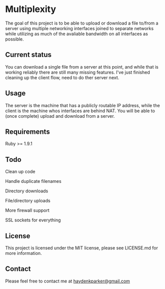 Multiplexity
===========================

The goal of this project is to be able to upload or download a file to/from a server using multiple networking interfaces joined to separate networks while utilizing as much of the avaliable bandwidth on all interfaces as possible.


Current status
--------------

You can download a single file from a server at this point, and while that is working reliably there are still many missing features.  I've just finished cleaning up the client flow, need to do ther server next.

Usage
-----

The server is the machine that has a publicly routable IP address, while the client is the machine whos interfaces are behind NAT.  You will be able to (once complete) upload and download from a server.

Requirements
------------

Ruby >= 1.9.1

Todo
----

Clean up code

Handle duplicate filenames

Directory downloads

File/directory uploads

More firewall support

SSL sockets for everything

License
-------

This project is licensed under the MIT license, please see LICENSE.md for more information.

Contact
-------

Please feel free to contact me at haydenkparker@gmail.com
